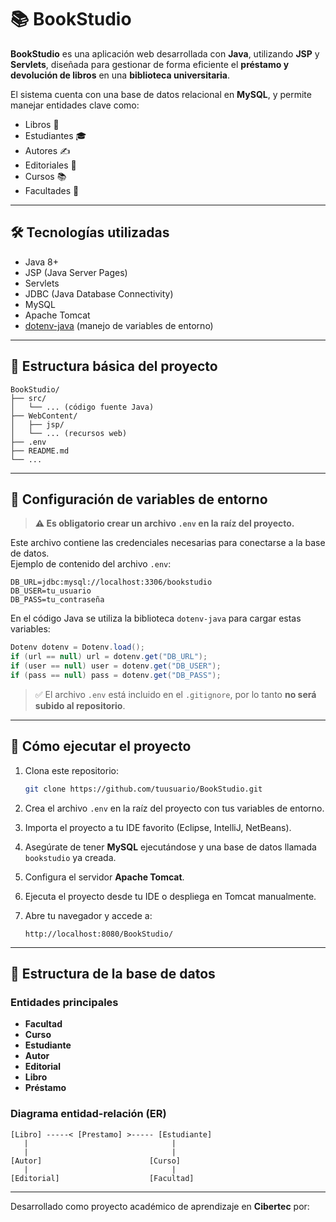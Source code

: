 # 📚 BookStudio

**BookStudio** es una aplicación web desarrollada con **Java**, utilizando **JSP** y **Servlets**, diseñada para gestionar de forma eficiente el **préstamo y devolución de libros** en una **biblioteca universitaria**.

El sistema cuenta con una base de datos relacional en **MySQL**, y permite manejar entidades clave como:

- Libros 📖  
- Estudiantes 🎓  
- Autores ✍️  
- Editoriales 🏢  
- Cursos 📚  
- Facultades 🏫

---

## 🛠️ Tecnologías utilizadas

- Java 8+
- JSP (Java Server Pages)
- Servlets
- JDBC (Java Database Connectivity)
- MySQL
- Apache Tomcat
- [dotenv-java](https://github.com/cdimascio/dotenv-java) (manejo de variables de entorno)

---

## 📁 Estructura básica del proyecto

```
BookStudio/
├── src/
│   └── ... (código fuente Java)
├── WebContent/
│   ├── jsp/
│   └── ... (recursos web)
├── .env
├── README.md
└── ...
```

---

## 🔐 Configuración de variables de entorno

> **⚠️ Es obligatorio crear un archivo `.env` en la raíz del proyecto.**

Este archivo contiene las credenciales necesarias para conectarse a la base de datos.  
Ejemplo de contenido del archivo `.env`:

```env
DB_URL=jdbc:mysql://localhost:3306/bookstudio
DB_USER=tu_usuario
DB_PASS=tu_contraseña
```

En el código Java se utiliza la biblioteca `dotenv-java` para cargar estas variables:

```java
Dotenv dotenv = Dotenv.load();
if (url == null) url = dotenv.get("DB_URL");
if (user == null) user = dotenv.get("DB_USER");
if (pass == null) pass = dotenv.get("DB_PASS");
```

> ✅ El archivo `.env` está incluido en el `.gitignore`, por lo tanto **no será subido al repositorio**.

---

## 🚀 Cómo ejecutar el proyecto

1. Clona este repositorio:
   ```bash
   git clone https://github.com/tuusuario/BookStudio.git
   ```

2. Crea el archivo `.env` en la raíz del proyecto con tus variables de entorno.

3. Importa el proyecto a tu IDE favorito (Eclipse, IntelliJ, NetBeans).

4. Asegúrate de tener **MySQL** ejecutándose y una base de datos llamada `bookstudio` ya creada.

5. Configura el servidor **Apache Tomcat**.

6. Ejecuta el proyecto desde tu IDE o despliega en Tomcat manualmente.

7. Abre tu navegador y accede a:
   ```
   http://localhost:8080/BookStudio/
   ```

---

## 🧱 Estructura de la base de datos

### Entidades principales

- **Facultad**
- **Curso**
- **Estudiante**
- **Autor**
- **Editorial**
- **Libro**
- **Préstamo**

### Diagrama entidad-relación (ER)

```
[Libro] -----< [Prestamo] >----- [Estudiante]
   |                                |
   |                                |
[Autor]                        [Curso]
   |                                |
[Editorial]                    [Facultad]
```

---

Desarrollado como proyecto académico de aprendizaje en **Cibertec** por:

